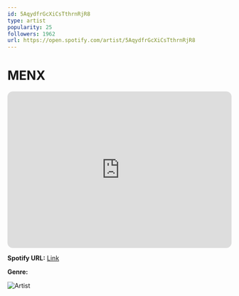 ```yaml
---
id: 5AqydfrGcXiCsTthrnRjR8
type: artist
popularity: 25
followers: 1962
url: https://open.spotify.com/artist/5AqydfrGcXiCsTthrnRjR8
---
```

# MENX

<iframe style="border-radius:12px" src="https://open.spotify.com/embed/artist/5AqydfrGcXiCsTthrnRjR8" width="100%" height="352" frameBorder="0" allowfullscreen="" allow="autoplay; clipboard-write; encrypted-media; fullscreen; picture-in-picture" loading="lazy"></iframe>

**Spotify URL:** [Link](https://open.spotify.com/artist/5AqydfrGcXiCsTthrnRjR8)

**Genre:** 

![Artist](https://i.scdn.co/image/ab6761610000e5ebfa7d5bc4d162de440b408b82)
